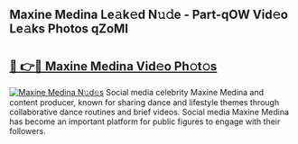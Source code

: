 ## Maxine Medina Le𝚊k𝚎d N𝚞𝚍e - Part-qOW Vid𝚎o Le𝚊ks Photos qZoMl

# <h2><a href="http://fbffgv.evod.top/?m=Maxine+Medina">🔗 👉🔴 Maxine Medina Vid𝚎o Ph𝚘t𝚘s</a></h2>

[![Maxine Medina N𝚞d𝚎s](https://i.imgur.com/8V9OHl7.gif)](http://fbffgv.evod.top/?m=Maxine+Medina)
Social media celebrity Maxine Medina and content producer, known for sharing dance and lifestyle themes through collaborative dance routines and brief videos. Social media Maxine Medina has become an important platform for public figures to engage with their followers. 
